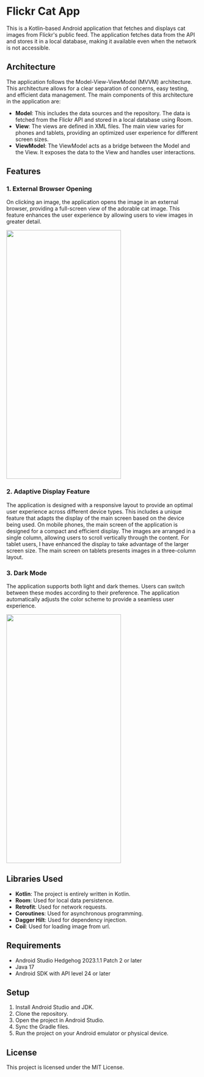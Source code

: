 # Flickr Cat App

This is a Kotlin-based Android application that fetches and displays cat images from Flickr's public feed. 
The application fetches data from the API and stores it in a local database, making it available even when the network is not accessible.

## Architecture

The application follows the Model-View-ViewModel (MVVM) architecture. This architecture allows for a clear separation of concerns, easy testing, and efficient data management. 
The main components of this architecture in the application are:

- **Model**: This includes the data sources and the repository. The data is fetched from the Flickr API and stored in a local database using Room.
- **View**: The views are defined in XML files. The main view varies for phones and tablets, providing an optimized user experience for different screen sizes.
- **ViewModel**: The ViewModel acts as a bridge between the Model and the View. It exposes the data to the View and handles user interactions.

## Features

### 1. External Browser Opening

On clicking an image, the application opens the image in an external browser, providing a full-screen view of the adorable cat image. 
This feature enhances the user experience by allowing users to view images in greater detail.

<img src="https://github.com/m-ewa/FlickrApp/blob/master/screenshots/openbrowser.gif" width="300" height="650">

### 2. Adaptive Display Feature

The application is designed with a responsive layout to provide an optimal user experience across different device types. 
This includes a unique feature that adapts the display of the main screen based on the device being used.
On mobile phones, the main screen of the application is designed for a compact and efficient display. The images are arranged in a single column, allowing users to scroll vertically through the content.
For tablet users, I have enhanced the display to take advantage of the larger screen size. The main screen on tablets presents images in a three-column layout. 

### 3. Dark Mode

The application supports both light and dark themes. Users can switch between these modes according to their preference. 
The application automatically adjusts the color scheme to provide a seamless user experience.

<img src="https://github.com/m-ewa/FlickrApp/blob/master/screenshots/daynight.gif" width="300" height="650">

## Libraries Used

- **Kotlin**: The project is entirely written in Kotlin.
- **Room**: Used for local data persistence.
- **Retrofit**: Used for network requests.
- **Coroutines**: Used for asynchronous programming.
- **Dagger Hilt**: Used for dependency injection.
- **Coil**: Used for loading image from url.

## Requirements

- Android Studio Hedgehog 2023.1.1 Patch 2 or later
- Java 17
- Android SDK with API level 24 or later

## Setup

1. Install Android Studio and JDK.
2. Clone the repository.
3. Open the project in Android Studio.
4. Sync the Gradle files.
5. Run the project on your Android emulator or physical device.

## License

This project is licensed under the MIT License.
